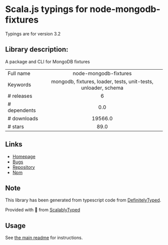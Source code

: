 
# Scala.js typings for node-mongodb-fixtures

Typings are for version 3.2

## Library description:
A package and CLI for MongoDB fixtures

|                    |                 |
| ------------------ | :-------------: |
| Full name          | node-mongodb-fixtures |
| Keywords           | mongodb, fixtures, loader, tests, unit-tests, unloader, schema |
| # releases         | 6 |
| # dependents       | 0.0 |
| # downloads        | 19566.0 |
| # stars            | 89.0 |

## Links
- [Homepage](https://github.com/cdimascio/node-mongodb-fixtures#readme)
- [Bugs](https://github.com/cdimascio/node-mongodb-fixtures/issues)
- [Repository](https://github.com/cdimascio/node-mongodb-fixtures)
- [Npm](https://www.npmjs.com/package/node-mongodb-fixtures)
    


## Note
This library has been generated from typescript code from [DefinitelyTyped](https://definitelytyped.org).

Provided with :purple_heart: from [ScalablyTyped](https://github.com/oyvindberg/ScalablyTyped)

## Usage
See [the main readme](../../readme.md) for instructions.


